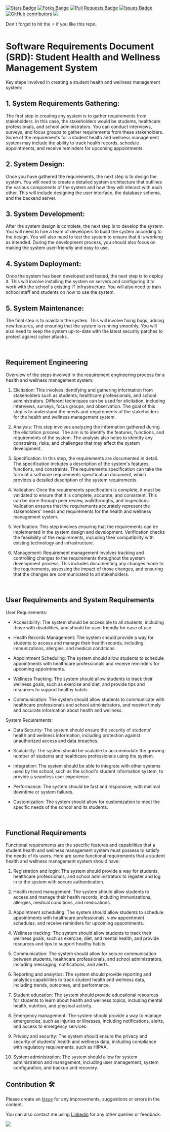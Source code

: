 <a href="https://github.com/drshahizan/software-engineering/stargazers"><img src="https://img.shields.io/github/stars/drshahizan/software-engineering" alt="Stars Badge"/></a>
<a href="https://github.com/drshahizan/software-engineering/network/members"><img src="https://img.shields.io/github/forks/drshahizan/software-engineering" alt="Forks Badge"/></a>
<a href="https://github.com/drshahizan/software-engineering/pulls"><img src="https://img.shields.io/github/issues-pr/drshahizan/software-engineering" alt="Pull Requests Badge"/></a>
<a href="https://github.com/drshahizan/software-engineering"><img src="https://img.shields.io/github/issues/drshahizan/software-engineering" alt="Issues Badge"/></a>
<a href="https://github.com/drshahizan/software-engineering/graphs/contributors"><img alt="GitHub contributors" src="https://img.shields.io/github/contributors/drshahizan/software-engineering?color=2b9348"></a>
![](https://visitor-badge.glitch.me/badge?page_id=drshahizan/software-engineering)

Don't forget to hit the :star: if you like this repo.

# Software Requirements Document (SRD): Student Health and Wellness Management System

 Key steps involved in creating a student health and wellness management system: 

## 1. System Requirements Gathering:
The first step in creating any system is to gather requirements from stakeholders. In this case, the stakeholders would be students, healthcare professionals, and school administrators. You can conduct interviews, surveys, and focus groups to gather requirements from these stakeholders. Some of the requirements for a student health and wellness management system may include the ability to track health records, schedule appointments, and receive reminders for upcoming appointments.

## 2. System Design:
Once you have gathered the requirements, the next step is to design the system. You will need to create a detailed system architecture that outlines the various components of the system and how they will interact with each other. This will include designing the user interface, the database schema, and the backend server.

## 3. System Development:
After the system design is complete, the next step is to develop the system. You will need to hire a team of developers to build the system according to the design. You will also need to test the system to ensure that it is working as intended. During the development process, you should also focus on making the system user-friendly and easy to use.

## 4. System Deployment:
Once the system has been developed and tested, the next step is to deploy it. This will involve installing the system on servers and configuring it to work with the school's existing IT infrastructure. You will also need to train school staff and students on how to use the system.

## 5. System Maintenance:
The final step is to maintain the system. This will involve fixing bugs, adding new features, and ensuring that the system is running smoothly. You will also need to keep the system up-to-date with the latest security patches to protect against cyber attacks.

<br/>

## Requirement Engineering

Overview of the steps involved in the requirement engineering process for a health and wellness management system:

1. Elicitation: This involves identifying and gathering information from stakeholders such as students, healthcare professionals, and school administrators. Different techniques can be used for elicitation, including interviews, surveys, focus groups, and observation. The goal of this step is to understand the needs and requirements of the stakeholders for the health and wellness management system.

2. Analysis: This step involves analyzing the information gathered during the elicitation process. The aim is to identify the features, functions, and requirements of the system. The analysis also helps to identify any constraints, risks, and challenges that may affect the system development.

3. Specification: In this step, the requirements are documented in detail. The specification includes a description of the system's features, functions, and constraints. The requirements specification can take the form of a software requirements specification document, which provides a detailed description of the system requirements.

4. Validation: Once the requirements specification is complete, it must be validated to ensure that it is complete, accurate, and consistent. This can be done through peer review, walkthroughs, and inspections. Validation ensures that the requirements accurately represent the stakeholders' needs and requirements for the health and wellness management system.

5. Verification: This step involves ensuring that the requirements can be implemented in the system design and development. Verification checks the feasibility of the requirements, including their compatibility with existing technology and infrastructure.

6. Management: Requirement management involves tracking and controlling changes to the requirements throughout the system development process. This includes documenting any changes made to the requirements, assessing the impact of those changes, and ensuring that the changes are communicated to all stakeholders.

<br/>

## User Requirements and System Requirements

User Requirements:

- Accessibility: The system should be accessible to all students, including those with disabilities, and should be user-friendly for ease of use.

- Health Records Management: The system should provide a way for students to access and manage their health records, including immunizations, allergies, and medical conditions.

- Appointment Scheduling: The system should allow students to schedule appointments with healthcare professionals and receive reminders for upcoming appointments.

- Wellness Tracking: The system should allow students to track their wellness goals, such as exercise and diet, and provide tips and resources to support healthy habits.

- Communication: The system should allow students to communicate with healthcare professionals and school administrators, and receive timely and accurate information about health and wellness.

System Requirements:

- Data Security: The system should ensure the security of students' health and wellness information, including protection against unauthorized access and data breaches.

- Scalability: The system should be scalable to accommodate the growing number of students and healthcare professionals using the system.

- Integration: The system should be able to integrate with other systems used by the school, such as the school's student information system, to provide a seamless user experience.

- Performance: The system should be fast and responsive, with minimal downtime or system failures.

- Customization: The system should allow for customization to meet the specific needs of the school and its students.

<br/>

## Functional Requirements
Functional requirements are the specific features and capabilities that a student health and wellness management system must possess to satisfy the needs of its users. Here are some functional requirements that a student health and wellness management system should have:

1. Registration and login: The system should provide a way for students, healthcare professionals, and school administrators to register and log in to the system with secure authentication.

2. Health record management: The system should allow students to access and manage their health records, including immunizations, allergies, medical conditions, and medications.

3. Appointment scheduling: The system should allow students to schedule appointments with healthcare professionals, view appointment schedules, and receive reminders for upcoming appointments.

4. Wellness tracking: The system should allow students to track their wellness goals, such as exercise, diet, and mental health, and provide resources and tips to support healthy habits.

5. Communication: The system should allow for secure communication between students, healthcare professionals, and school administrators, including messaging, notifications, and alerts.

6. Reporting and analytics: The system should provide reporting and analytics capabilities to track student health and wellness data, including trends, outcomes, and performance.

7. Student education: The system should provide educational resources for students to learn about health and wellness topics, including mental health, nutrition, and physical activity.

8. Emergency management: The system should provide a way to manage emergencies, such as injuries or illnesses, including notifications, alerts, and access to emergency services.

9. Privacy and security: The system should ensure the privacy and security of students' health and wellness data, including compliance with regulatory requirements, such as HIPAA.

10. System administration: The system should allow for system administration and management, including user management, system configuration, and backup and recovery.



## Contribution 🛠️
Please create an [Issue](https://github.com/drshahizan/software-engineering/issues) for any improvements, suggestions or errors in the content.

You can also contact me using [Linkedin](https://www.linkedin.com/in/drshahizan/) for any other queries or feedback.

![](https://visitor-badge.glitch.me/badge?page_id=drshahizan)
